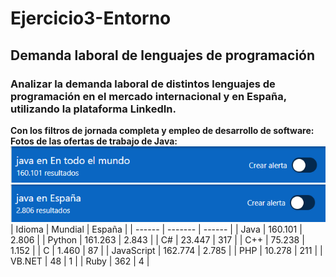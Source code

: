 # Ejercicio3-Entorno
## Demanda laboral de lenguajes de programación
### Analizar la demanda laboral de distintos lenguajes de programación en el mercado internacional y en España, utilizando la plataforma LinkedIn.
**Con los filtros de jornada completa y empleo de desarrollo de software:**  
**Fotos de las ofertas de trabajo de Java:**
![Java mundialmente](https://github.com/smefrag2310/Ejercicio3-Entorno/blob/main/Captura%20de%20pantalla%202025-09-26%20191736.png)
![Java en España](https://github.com/smefrag2310/Ejercicio3-Entorno/blob/main/Captura%20de%20pantalla%202025-09-26%20191900.png)
| Idioma | Mundial | España |
| ------ | ------- | ------ |
| Java | 160.101 | 2.806 |
| Python | 161.263 | 2.843 |
| C# | 23.447 | 317 |
| C++ | 75.238 | 1.152 |
| C | 1.460 | 87 |
| JavaScript | 162.774 | 2.785 |
| PHP | 10.278 | 211 |
| VB.NET | 48 | 1 |
| Ruby | 362 | 4 |
